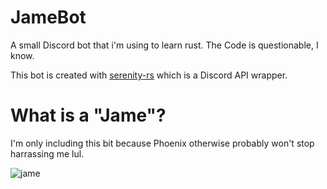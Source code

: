 # JameBot

A small Discord bot that i'm using to learn rust. The Code is questionable, I know.

This bot is created with [serenity-rs](https://github.com/serenity-rs/serenity/) which is a Discord API wrapper.

# What is a "Jame"?

I'm only including this bit because Phoenix otherwise probably won't stop harrassing me lul.

![jame](https://cdn.discordapp.com/attachments/1050568393251623023/1051081087180361808/image.png)
